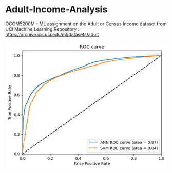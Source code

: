 # Adult-Income-Analysis
OCOM5200M - ML assignment on the Adult or Census Income dataset from UCI Machine Learning Repository : https://archive.ics.uci.edu/ml/datasets/adult

![ROC](roc_curve.png)
